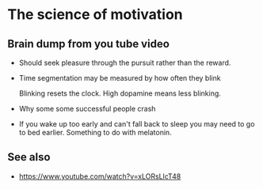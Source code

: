 # The science of motivation

## Brain dump from you tube video

- Should seek pleasure through the pursuit rather than the reward.
- Time segmentation may be measured by how often they blink

  Blinking resets the clock. High dopamine means less blinking.

- Why some some successful people crash

- If you wake up too early and can't fall back to sleep you may need to go to
  bed earlier. Something to do with melatonin.

## See also

- https://www.youtube.com/watch?v=xLORsLlcT48
